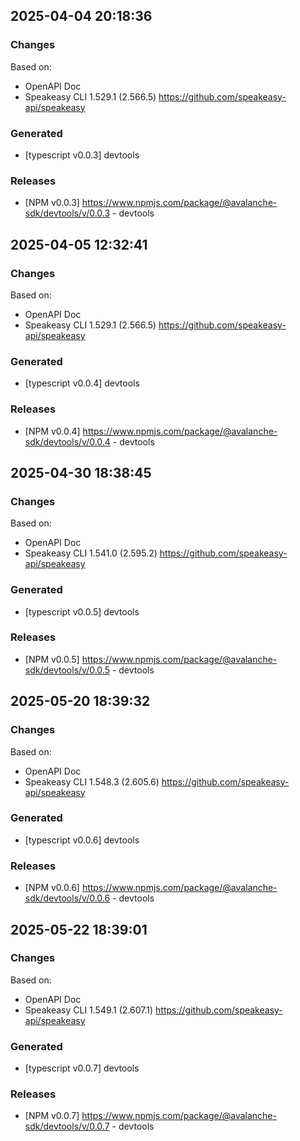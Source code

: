 

## 2025-04-04 20:18:36
### Changes
Based on:
- OpenAPI Doc  
- Speakeasy CLI 1.529.1 (2.566.5) https://github.com/speakeasy-api/speakeasy
### Generated
- [typescript v0.0.3] devtools
### Releases
- [NPM v0.0.3] https://www.npmjs.com/package/@avalanche-sdk/devtools/v/0.0.3 - devtools

## 2025-04-05 12:32:41
### Changes
Based on:
- OpenAPI Doc  
- Speakeasy CLI 1.529.1 (2.566.5) https://github.com/speakeasy-api/speakeasy
### Generated
- [typescript v0.0.4] devtools
### Releases
- [NPM v0.0.4] https://www.npmjs.com/package/@avalanche-sdk/devtools/v/0.0.4 - devtools

## 2025-04-30 18:38:45
### Changes
Based on:
- OpenAPI Doc  
- Speakeasy CLI 1.541.0 (2.595.2) https://github.com/speakeasy-api/speakeasy
### Generated
- [typescript v0.0.5] devtools
### Releases
- [NPM v0.0.5] https://www.npmjs.com/package/@avalanche-sdk/devtools/v/0.0.5 - devtools

## 2025-05-20 18:39:32
### Changes
Based on:
- OpenAPI Doc  
- Speakeasy CLI 1.548.3 (2.605.6) https://github.com/speakeasy-api/speakeasy
### Generated
- [typescript v0.0.6] devtools
### Releases
- [NPM v0.0.6] https://www.npmjs.com/package/@avalanche-sdk/devtools/v/0.0.6 - devtools

## 2025-05-22 18:39:01
### Changes
Based on:
- OpenAPI Doc  
- Speakeasy CLI 1.549.1 (2.607.1) https://github.com/speakeasy-api/speakeasy
### Generated
- [typescript v0.0.7] devtools
### Releases
- [NPM v0.0.7] https://www.npmjs.com/package/@avalanche-sdk/devtools/v/0.0.7 - devtools
